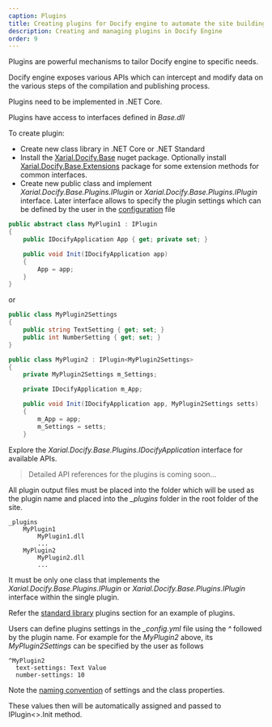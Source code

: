 ```yaml
---
caption: Plugins
title: Creating plugins for Docify engine to automate the site building process
description: Creating and managing plugins in Docify Engine
order: 9
---
```

Plugins are powerful mechanisms to tailor Docify engine to specific needs.

Docify engine exposes various APIs which can intercept and modify data on the various steps of the compilation and publishing process.

Plugins need to be implemented in .NET Core.

Plugins have access to interfaces defined in *Base.dll*

To create plugin:

* Create new class library in .NET Core or .NET Standard
* Install the [Xarial.Docify.Base](https://www.nuget.org/packages/Xarial.Docify.Base/) nuget package. Optionally install [Xarial.Docify.Base.Extensions](https://www.nuget.org/packages/Xarial.Docify.Base.Extensions/) package for some extension methods for common interfaces.
* Create new public class and implement *Xarial.Docify.Base.Plugins.IPlugin* or *Xarial.Docify.Base.Plugins.IPlugin<T>* interface. Later interface allows to specify the plugin settings which can be defined by the user in the [configuration](/configuration/) file

~~~ cs
public abstract class MyPlugin1 : IPlugin
{
    public IDocifyApplication App { get; private set; }

    public void Init(IDocifyApplication app)
    {
        App = app;
    }
}
~~~

or 

~~~ cs
public class MyPlugin2Settings
{
    public string TextSetting { get; set; }
    public int NumberSetting { get; set; }
}

public class MyPlugin2 : IPlugin<MyPlugin2Settings>
{
    private MyPlugin2Settings m_Settings;

    private IDocifyApplication m_App;

    public void Init(IDocifyApplication app, MyPlugin2Settings setts)
    {
        m_App = app;
        m_Settings = setts;
    }
~~~

Explore the *Xarial.Docify.Base.Plugins.IDocifyApplication* interface for available APIs.

> Detailed API references for the plugins is coming soon...

All plugin output files must be placed into the folder which will be used as the plugin name and placed into the *_plugins* folder in the root folder of the site.

~~~
_plugins
    MyPlugin1
        MyPlugin1.dll
        ...
    MyPlugin2
        MyPlugin2.dll
        ...
~~~

It must be only one class that implements the *Xarial.Docify.Base.Plugins.IPlugin* or *Xarial.Docify.Base.Plugins.IPlugin<T>* interface within the single plugin.

Refer the [standard library](/standard-library/) plugins section for an example of plugins.

Users can define plugins settings in the *_config.yml* file using the *^* followed by the plugin name. For example for the *MyPlugin2* above, its *MyPlugin2Settings* can be specified by the user as follows

~~~
^MyPlugin2
  text-settings: Text Value
  number-settings: 10
~~~

Note the [naming convention](metadata#naming-convention) of settings and the class properties.

These values then will be automatically assigned and passed to IPlugin<>.Init method.
